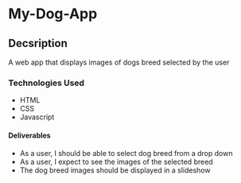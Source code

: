 # My-Dog-App
## Decsription
A web app that displays images of dogs breed selected by the user
### Technologies Used
* HTML
* CSS
* Javascript
#### Deliverables
* As a user, I should be able to select dog breed from a drop down
* As a user, I expect to see the images of the selected breed
* The dog breed images should be displayed in a slideshow
